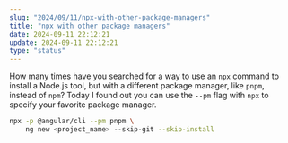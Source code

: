 ```yaml
---
slug: "2024/09/11/npx-with-other-package-managers"
title: "npx with other package managers"
date: 2024-09-11 22:12:21
update: 2024-09-11 22:12:21
type: "status"
---
```


How many times have you searched for a way to use an `npx` command to install a Node.js tool, but with a different package manager, like `pnpm`, instead of `npm`? Today I found out you can use the `--pm` flag with `npx` to specify your favorite package manager.

```sh title="Generating an Angular app with pnpm"
npx -p @angular/cli --pm pnpm \ 
	ng new <project_name> --skip-git --skip-install
```
